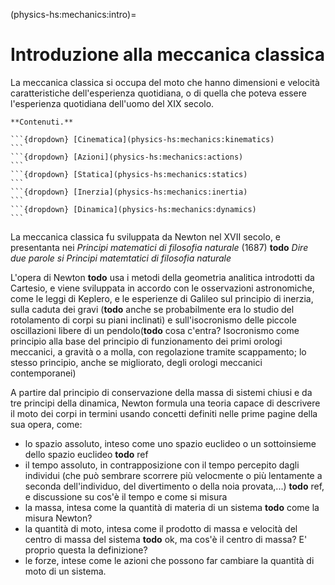 <!--
````{only} html
```{article-info}
:author: basics
:date: "{sub-ref}`today`"
:read-time: "{sub-ref}`wordcount-minutes` min read"
```
````
-->

(physics-hs:mechanics:intro)=
# Introduzione alla meccanica classica

La meccanica classica si occupa del moto che hanno dimensioni e velocità caratteristiche dell'esperienza quotidiana, o di quella che poteva essere l'esperienza quotidiana dell'uomo del XIX secolo. <!-- Facendo riferimento ai [regimi qualitativi della fisica](physics-hs:intro:current-status:regimes), la meccanica classica  -->

````{only} html
**Contenuti.**

```{dropdown} [Cinematica](physics-hs:mechanics:kinematics)
```
```{dropdown} [Azioni](physics-hs:mechanics:actions)
```
```{dropdown} [Statica](physics-hs:mechanics:statics)
```
```{dropdown} [Inerzia](physics-hs:mechanics:inertia)
```
```{dropdown} [Dinamica](physics-hs:mechanics:dynamics)
```

````

La meccanica classica fu sviluppata da Newton nel XVII secolo, e presentanta nei *Principi matematici di filosofia naturale* (1687) **todo** *Dire due parole si Principi matemtatici di filosofia naturale*

L'opera di Newton **todo** usa i metodi della geometria analitica introdotti da Cartesio, e viene sviluppata in accordo con le osservazioni astronomiche, come le leggi di Keplero, e le esperienze di Galileo sul principio di inerzia, sulla caduta dei gravi (**todo** anche se probabilmente era lo studio del rotolamento di corpi su piani inclinati) e sull'isocronismo delle piccole oscillazioni libere di un pendolo(**todo** cosa c'entra? Isocronismo come principio alla base del principio di funzionamento dei primi orologi meccanici, a gravità o a molla, con regolazione tramite scappamento; lo stesso principio, anche se migliorato, degli orologi meccanici contemporanei)

A partire dal principio di conservazione della massa di sistemi chiusi e da tre principi della dinamica, Newton formula una teoria capace di descrivere il moto dei corpi in termini usando concetti definiti nelle prime pagine della sua opera, come:
- lo spazio assoluto, inteso come uno spazio euclideo o un sottoinsieme dello spazio euclideo **todo** ref 
- il tempo assoluto, in contrapposizione con il tempo percepito dagli individui (che può sembrare scorrere più velocmente o più lentamente a seconda dell'individuo, del divertimento o della noia provata,...) **todo** ref, e discussione su cos'è il tempo e come si misura
- la massa, intesa come la quantità di materia di un sistema **todo** come la misura Newton?
- la quantità di moto, intesa come il prodotto di massa e velocità del centro di massa del sistema **todo** ok, ma cos'è il centro di massa? E' proprio questa la definizione?
- le forze, intese come le azioni che possono far cambiare la quantità di moto di un sistema.
